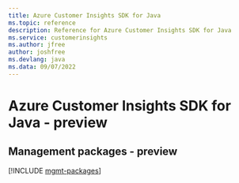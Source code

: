 ```yaml
---
title: Azure Customer Insights SDK for Java
ms.topic: reference
description: Reference for Azure Customer Insights SDK for Java
ms.service: customerinsights
ms.author: jfree
author: joshfree
ms.devlang: java
ms.data: 09/07/2022
---
```

# Azure Customer Insights SDK for Java - preview

## Management packages - preview
[!INCLUDE [mgmt-packages](customer-insights-mgmt-index.md)]